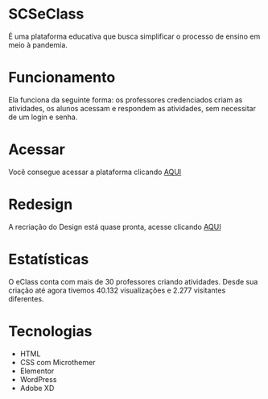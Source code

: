 # SCSeClass
É uma plataforma educativa que busca simplificar o processo de ensino em meio à pandemia.

# Funcionamento
Ela funciona da seguinte forma: os professores credenciados
criam as atividades, os alunos acessam e respondem as atividades, sem
necessitar de um login e senha.

# Acessar
Você consegue acessar a plataforma clicando <a href="https://scseclass.com"> AQUI </a>

# Redesign 
A recriação do Design está quase pronta, acesse clicando <a href="https://scseclass.com/inicio-novo/."> AQUI </a>

# Estatísticas 
O eClass conta com mais de 30 professores criando atividades.
Desde sua criação até agora tivemos 40.132 visualizações e 2.277 visitantes
diferentes.

# Tecnologias
- HTML
- CSS com Microthemer 
- Elementor 
- WordPress
- Adobe XD
